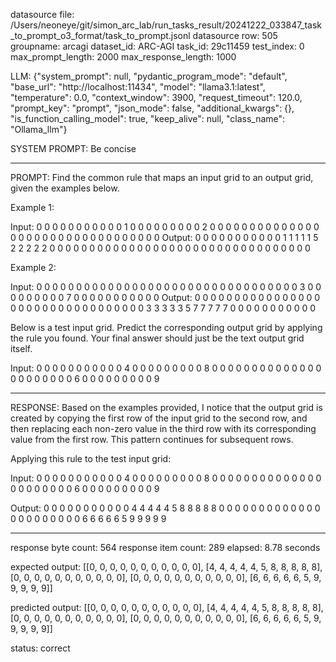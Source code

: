 datasource file: /Users/neoneye/git/simon_arc_lab/run_tasks_result/20241222_033847_task_to_prompt_o3_format/task_to_prompt.jsonl
datasource row: 505
groupname: arcagi
dataset_id: ARC-AGI
task_id: 29c11459
test_index: 0
max_prompt_length: 2000
max_response_length: 1000

LLM:
{"system_prompt": null, "pydantic_program_mode": "default", "base_url": "http://localhost:11434", "model": "llama3.1:latest", "temperature": 0.0, "context_window": 3900, "request_timeout": 120.0, "prompt_key": "prompt", "json_mode": false, "additional_kwargs": {}, "is_function_calling_model": true, "keep_alive": null, "class_name": "Ollama_llm"}

SYSTEM PROMPT:
Be concise

---

PROMPT:
Find the common rule that maps an input grid to an output grid, given the examples below.

Example 1:

Input:
0 0 0 0 0 0 0 0 0 0 0
1 0 0 0 0 0 0 0 0 0 2
0 0 0 0 0 0 0 0 0 0 0
0 0 0 0 0 0 0 0 0 0 0
0 0 0 0 0 0 0 0 0 0 0
Output:
0 0 0 0 0 0 0 0 0 0 0
1 1 1 1 1 5 2 2 2 2 2
0 0 0 0 0 0 0 0 0 0 0
0 0 0 0 0 0 0 0 0 0 0
0 0 0 0 0 0 0 0 0 0 0

Example 2:

Input:
0 0 0 0 0 0 0 0 0 0 0
0 0 0 0 0 0 0 0 0 0 0
0 0 0 0 0 0 0 0 0 0 0
3 0 0 0 0 0 0 0 0 0 7
0 0 0 0 0 0 0 0 0 0 0
Output:
0 0 0 0 0 0 0 0 0 0 0
0 0 0 0 0 0 0 0 0 0 0
0 0 0 0 0 0 0 0 0 0 0
3 3 3 3 3 5 7 7 7 7 7
0 0 0 0 0 0 0 0 0 0 0

Below is a test input grid. Predict the corresponding output grid by applying the rule you found. Your final answer should just be the text output grid itself.

Input:
0 0 0 0 0 0 0 0 0 0 0
4 0 0 0 0 0 0 0 0 0 8
0 0 0 0 0 0 0 0 0 0 0
0 0 0 0 0 0 0 0 0 0 0
6 0 0 0 0 0 0 0 0 0 9


---

RESPONSE:
Based on the examples provided, I notice that the output grid is created by copying the first row of the input grid to the second row, and then replacing each non-zero value in the third row with its corresponding value from the first row. This pattern continues for subsequent rows.

Applying this rule to the test input grid:

Input:
0 0 0 0 0 0 0 0 0 0 0
4 0 0 0 0 0 0 0 0 0 8
0 0 0 0 0 0 0 0 0 0 0
0 0 0 0 0 0 0 0 0 0 0
6 0 0 0 0 0 0 0 0 0 9

Output:
0 0 0 0 0 0 0 0 0 0 0
4 4 4 4 4 5 8 8 8 8 8
0 0 0 0 0 0 0 0 0 0 0
0 0 0 0 0 0 0 0 0 0 0
6 6 6 6 6 5 9 9 9 9 9

---


response byte count: 564
response item count: 289
elapsed: 8.78 seconds

expected output:
[[0, 0, 0, 0, 0, 0, 0, 0, 0, 0, 0], [4, 4, 4, 4, 4, 5, 8, 8, 8, 8, 8], [0, 0, 0, 0, 0, 0, 0, 0, 0, 0, 0], [0, 0, 0, 0, 0, 0, 0, 0, 0, 0, 0], [6, 6, 6, 6, 6, 5, 9, 9, 9, 9, 9]]

predicted output:
[[0, 0, 0, 0, 0, 0, 0, 0, 0, 0, 0], [4, 4, 4, 4, 4, 5, 8, 8, 8, 8, 8], [0, 0, 0, 0, 0, 0, 0, 0, 0, 0, 0], [0, 0, 0, 0, 0, 0, 0, 0, 0, 0, 0], [6, 6, 6, 6, 6, 5, 9, 9, 9, 9, 9]]

status: correct
